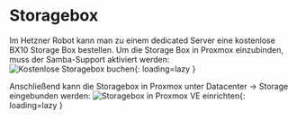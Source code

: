 # Storagebox
Im Hetzner Robot kann man zu einem dedicated Server eine kostenlose BX10 Storage Box bestellen.
Um die Storage Box in Proxmox einzubinden, muss der Samba-Support aktiviert werden:
![Kostenlose Storagebox buchen](../img/setup/storagebox/hetzner_robot.png?raw=true){: loading=lazy }

Anschließend kann die Storagebox in Proxmox unter Datacenter -> Storage eingebunden werden:
![Storagebox in Proxmox VE einrichten](../img/setup/storagebox/proxmox_setup.png?raw=true){: loading=lazy }

